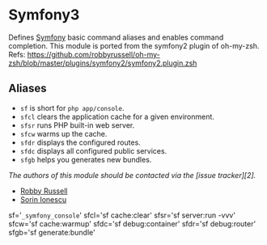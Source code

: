 Symfony3
=============

Defines [Symfony][1] basic command aliases and enables command completion.
This module is ported from the symfony2 plugin of oh-my-zsh.
Refs: https://github.com/robbyrussell/oh-my-zsh/blob/master/plugins/symfony2/symfony2.plugin.zsh

Aliases
-------

  - `sf` is short for `php app/console`.
  - `sfcl` clears the application cache for a given environment.
  - `sfsr` runs PHP built-in web server.
  - `sfcw` warms up the cache.
  - `sfdr` displays the configured routes.
  - `sfdc` displays all configured public services.
  - `sfgb` helps you generates new bundles.

*The authors of this module should be contacted via the [issue tracker][2].*

  - [Robby Russell](https://github.com/robbyrussell)
  - [Sorin Ionescu](https://github.com/sorin-ionescu)

[1]: https://symfony.com

sf='`_symfony_console`'
sfcl='sf cache:clear'
sfsr='sf server:run -vvv'
sfcw='sf cache:warmup'
sfdc='sf debug:container'
sfdr='sf debug:router'
sfgb='sf generate:bundle'
